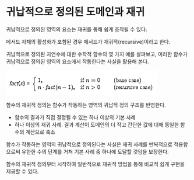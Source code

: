 # 귀납적으로 정의된 도메인과 재귀

귀납적으로 정의된 영역의 요소는 재귀를 통해 쉽게 조작될 수 있다.

메서드 자체의 활성화가 포함된 경우 메서드가 재귀적(recursive)이라고 한다.

귀납적으로 정의된 자연수에 대한 수학적 함수의 몇 가지 예를 살펴보고, 이러한 함수가 귀납적으로 정의된 영역의 요소에서 작동한다는 사실을 활용해 본다.

![팩토리얼](./images/팩토리얼.png)

함수의 재귀적 정의는 함수가 작동하는 영역의 귀납적 정의 구조를 반영한다. 
- 함수의 결과가 직접 결정될 수 있는 하나 이상의 기본 사례
- 하나 이상의 재귀 사례. 결과 계산이 도메인의 더 작고 간단한 값에 대해 동일한 함수의 계산으로 축소

함수가 작동하는 영역의 귀납적으로 정의된다는 사실은 재귀 사례를 반복적으로 적용함으로써 유한한 수의 단계를 거쳐 기본 사례 중 하나에 도달할 것임을 보장한다.

함수의 재귀적 정의부터 시작하여 일반적으로 재귀적 방법을 통해 비교적 쉽게 구현을 제공할 수 있다.